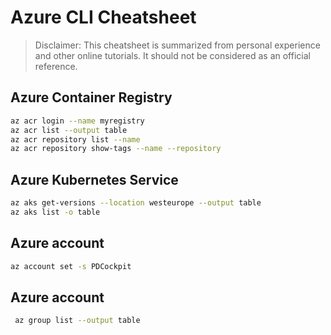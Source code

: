 # Azure CLI Cheatsheet

>Disclaimer: This cheatsheet is summarized from personal experience and other online tutorials. It should not be considered as an official reference.

## Azure Container Registry
```bash
az acr login --name myregistry                                         # Login to myregistry
az acr list --output table                                             # List private registries within ACR
az acr repository list --name                                          # List repository
az acr repository show-tags --name --repository                        # Show tags for a repository 
```

## Azure Kubernetes Service
```bash
az aks get-versions --location westeurope --output table                # Get current list of AKS versions
az aks list -o table                                                    # Get list of AKS in subscription
```

## Azure account
```bash
az account set -s PDCockpit                                                 # Set current subscription
```

## Azure account
```bash
 az group list --output table                                          # List resource groups
```
